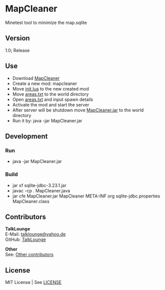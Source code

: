 # MapCleaner
Minetest tool to minimize the map.sqlite

## Version
1.0; Release

## Use
* Download [MapCleaner](https://github.com/TalkLounge/MapCleaner/archive/master.zip "Link to master.zip")
* Create a new mod: mapcleaner
* Move [init.lua](https://github.com/TalkLounge/MapCleaner/blob/master/init.lua "Link to init.lua") to the new created mod
* Move [areas.txt](https://github.com/TalkLounge/MapCleaner/blob/master/areas.txt "Link to areas.txt") to the world directory
* Open [areas.txt](https://github.com/TalkLounge/MapCleaner/blob/master/areas.txt "Link to areas.txt") and input spawn details
* Activate the mod and start the server
* After server will be shutdown move [MapCleaner.jar](https://github.com/TalkLounge/MapCleaner/blob/master/MapCleaner.jar "Link to MapCleaner.jar") to the world directory
* Run it by: java -jar MapCleaner.jar

## Development
### Run
* java -jar MapCleaner.jar

### Build
* jar xf sqlite-jdbc-3.23.1.jar
* javac -cp . MapCleaner.java
* jar cfe MapCleaner.jar MapCleaner META-INF org sqlite-jdbc.properties MapCleaner.class

## Contributors
**TalkLounge**  
E-Mail: talklounge@yahoo.de  
GitHub: [TalkLounge](https://github.com/TalkLounge/ "Link to TalkLounge's GitHub account")  

**Other**  
See: [Other contributors](https://github.com/TalkLounge/MapCleaner/graphs/contributors "Link to other contributors")

## License
MIT License | See [LICENSE](https://github.com/TalkLounge/MapCleaner/blob/master/LICENSE "Link to LICENSE")
